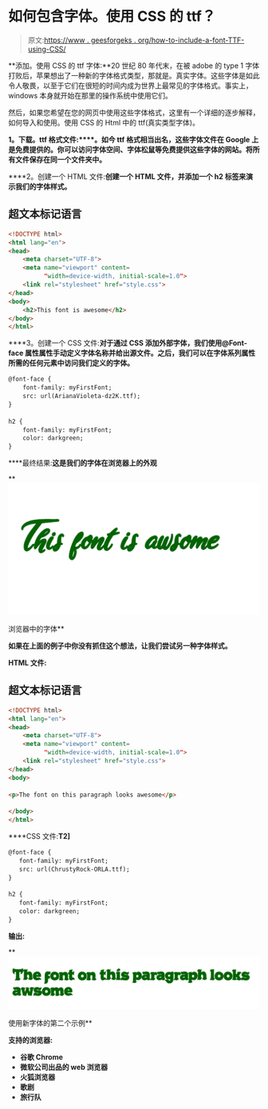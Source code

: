 # 如何包含字体。使用 CSS 的 ttf？

> 原文:[https://www . geesforgeks . org/how-to-include-a-font-TTF-using-CSS/](https://www.geeksforgeeks.org/how-to-include-a-font-ttf-using-css/)

**添加。使用 CSS 的 ttf 字体:**20 世纪 80 年代末，在被 adobe 的 type 1 字体打败后，苹果想出了一种新的字体格式类型，那就是。真实字体。这些字体是如此令人敬畏，以至于它们在很短的时间内成为世界上最常见的字体格式。事实上，windows 本身就开始在那里的操作系统中使用它们。

然后，如果您希望在您的网页中使用这些字体格式，这里有一个详细的逐步解释，如何导入和使用。使用 CSS 的 Html 中的 ttf(真实类型字体)。

**1。下载。ttf 格式文件:****。如今 ttf 格式相当出名，这些字体文件在 Google 上是免费提供的。你可以访问字体空间、字体松鼠等免费提供这些字体的网站。将所有文件保存在同一个文件夹中。**

****2。创建一个 HTML 文件:**创建一个 HTML 文件，并添加一个 h2 标签来演示我们的字体样式。**

## **超文本标记语言**

```html
<!DOCTYPE html>
<html lang="en">
<head>
    <meta charset="UTF-8">
    <meta name="viewport" content=
          "width=device-width, initial-scale=1.0">
    <link rel="stylesheet" href="style.css">
</head>
<body>
    <h2>This font is awesome</h2>
</body>
</html>
```

****3。创建一个 CSS 文件:**对于通过 CSS 添加外部字体，我们使用@Font-face 属性属性手动定义字体名称并给出源文件。之后，我们可以在字体系列属性所需的任何元素中访问我们定义的字体。** 

```html
@font-face {
    font-family: myFirstFont;
    src: url(ArianaVioleta-dz2K.ttf);
}

h2 {
    font-family: myFirstFont;
    color: darkgreen;
}
```

****最终结果:**这是我们的字体在浏览器上的外观**

**![](img/814200d9181f8cf58a259336e5db34a3.png)

浏览器中的字体** 

**如果在上面的例子中你没有抓住这个想法，让我们尝试另一种字体样式。**

****HTML 文件:****

## **超文本标记语言**

```html
<!DOCTYPE html>
<html lang="en">
<head>
    <meta charset="UTF-8">
    <meta name="viewport" content=
          "width=device-width, initial-scale=1.0">
    <link rel="stylesheet" href="style.css">
</head>
<body>

<p>The font on this paragraph looks awesome</p>

</body>
</html>
```

****CSS 文件:**T2]**

```html
@font-face {
   font-family: myFirstFont;
   src: url(ChrustyRock-ORLA.ttf);
}

h2 {
   font-family: myFirstFont;
   color: darkgreen;
}
```

****输出:****

**![](img/c41c5a33b85ea42153419bcfb0d50150.png)

使用新字体的第二个示例** 

****支持的浏览器:****

*   **谷歌 Chrome**
*   **微软公司出品的 web 浏览器**
*   **火狐浏览器**
*   **歌剧**
*   **旅行队**
